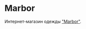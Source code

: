 # Marbor
Интернет-магазин одежды ["Marbor"](https://github.com/codEExor/Marbor/blob/main/app/index.html).
